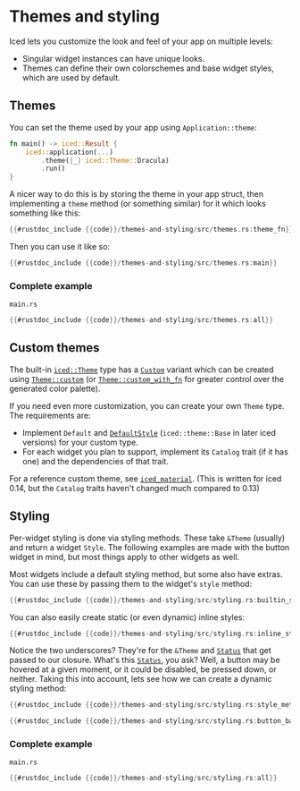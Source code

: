 # Themes and styling

Iced lets you customize the look and feel of your app on multiple levels:
- Singular widget instances can have unique looks.
- Themes can define their own colorschemes and base widget styles, which are used by default.

## Themes

You can set the theme used by your app using `Application::theme`:

```rust
fn main() -> iced::Result {
    iced::application(...)
        .theme(|_| iced::Theme::Dracula)
        .run()
}
```

A nicer way to do this is by storing the theme in your app struct, then implementing a `theme` method (or something similar) for it which looks something like this:

```rust
{{#rustdoc_include {{code}}/themes-and-styling/src/themes.rs:theme_fn}}
```

Then you can use it like so:

```rust
{{#rustdoc_include {{code}}/themes-and-styling/src/themes.rs:main}}
```

### Complete example

`main.rs`
```rust
{{#rustdoc_include {{code}}/themes-and-styling/src/themes.rs:all}}
```

## Custom themes

The built-in [`iced::Theme`](https://docs.rs/iced/0.13.1/iced/enum.Theme.html) type has a [`Custom`](https://docs.rs/iced/0.13.1/iced/enum.Theme.html#variant.Custom) variant which can be created using [`Theme::custom`](https://docs.rs/iced/0.13.1/iced/enum.Theme.html#method.custom) (or [`Theme::custom_with_fn`](https://docs.rs/iced/0.13.1/iced/enum.Theme.html#method.custom_with_fn) for greater control over the generated color palette).

If you need even more customization, you can create your own `Theme` type. The requirements are:
- Implement `Default` and [`DefaultStyle`](https://docs.rs/iced/0.13.1/iced/application/trait.DefaultStyle.html) (`iced::theme::Base` in later iced versions) for your custom type.
- For each widget you plan to support, implement its `Catalog` trait (if it has one) and the dependencies of that trait.

For a reference custom theme, see [`iced_material`](https://sr.ht/~pml68/iced_material). (This is written for iced 0.14, but the `Catalog` traits haven't changed much compared to 0.13)

## Styling

Per-widget styling is done via styling methods. These take `&Theme` (usually) and return a widget `Style`. The following examples are made with the button widget in mind, but most things apply to other widgets as well.

Most widgets include a default styling method, but some also have extras. You can use these by passing them to the widget's `style` method:

```rust
{{#rustdoc_include {{code}}/themes-and-styling/src/styling.rs:builtin_style}}
```

You can also easily create static (or even dynamic) inline styles:

```rust
{{#rustdoc_include {{code}}/themes-and-styling/src/styling.rs:inline_style}}
```

Notice the two underscores? They're for the `&Theme` and [`Status`](https://docs.rs/iced/0.13.1/iced/widget/button/enum.Status.html) that get passed to our closure. What's this [`Status`](https://docs.rs/iced/0.13.1/iced/widget/button/enum.Status.html), you ask? Well, a button may be hovered at a given moment, or it could be disabled, be pressed down, or neither. Taking this into account, lets see how we can create a dynamic styling method:

```rust
{{#rustdoc_include {{code}}/themes-and-styling/src/styling.rs:style_method}}
```

```rust
{{#rustdoc_include {{code}}/themes-and-styling/src/styling.rs:button_background}}
```

### Complete example

`main.rs`
```rust
{{#rustdoc_include {{code}}/themes-and-styling/src/styling.rs:all}}
```
